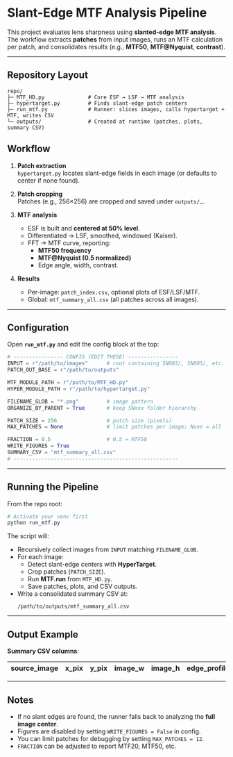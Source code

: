 # Slant-Edge MTF Analysis Pipeline

This project evaluates lens sharpness using **slanted-edge MTF analysis**.  
The workflow extracts **patches** from input images, runs an MTF calculation per patch, and consolidates results (e.g., **MTF50**, **MTF@Nyquist**, **contrast**).

---

## Repository Layout

```
repo/
├─ MTF_HD.py              # Core ESF → LSF → MTF analysis
├─ hypertarget.py         # Finds slant-edge patch centers
├─ run_mtf.py             # Runner: slices images, calls hypertarget + MTF, writes CSV
└─ outputs/               # Created at runtime (patches, plots, summary CSV)
```




## Workflow

1. **Patch extraction**  
   `hypertarget.py` locates slant-edge fields in each image (or defaults to center if none found).

2. **Patch cropping**  
   Patches (e.g., 256×256) are cropped and saved under `outputs/…`.

3. **MTF analysis**  
   - ESF is built and **centered at 50% level**.  
   - Differentiated → LSF, smoothed, windowed (Kaiser).  
   - FFT → MTF curve, reporting:  
     - **MTF50 frequency**  
     - **MTF@Nyquist (0.5 normalized)**  
     - Edge angle, width, contrast.

4. **Results**  
   - Per-image: `patch_index.csv`, optional plots of ESF/LSF/MTF.  
   - Global: `mtf_summary_all.csv` (all patches across all images).

---

## Configuration

Open **`run_mtf.py`** and edit the config block at the top:

```python
# ---------------- CONFIG (EDIT THESE) ----------------
INPUT = r"/path/to/images"      # root containing SN003/, SN005/, etc.
PATCH_OUT_BASE = r"/path/to/outputs"

MTF_MODULE_PATH = r"/path/to/MTF_HD.py"
HYPER_MODULE_PATH = r"/path/to/hypertarget.py"

FILENAME_GLOB = "*.png"         # image pattern
ORGANIZE_BY_PARENT = True       # keep SNxxx folder hierarchy

PATCH_SIZE = 256                # patch size (pixels)
MAX_PATCHES = None              # limit patches per image; None = all

FRACTION = 0.5                  # 0.5 = MTF50
WRITE_FIGURES = True
SUMMARY_CSV = "mtf_summary_all.csv"
# -----------------------------------------------------
```

---

## Running the Pipeline

From the repo root:

```bash
# Activate your venv first
python run_mtf.py
```

The script will:

- Recursively collect images from `INPUT` matching `FILENAME_GLOB`.
- For each image:
  - Detect slant-edge centers with **HyperTarget**.
  - Crop patches (`PATCH_SIZE`).
  - Run **MTF.run** from `MTF_HD.py`.
  - Save patches, plots, and CSV outputs.
- Write a consolidated summary CSV at:
  ```
  /path/to/outputs/mtf_summary_all.csv
  ```

---

## Output Example

**Summary CSV columns**:

| source_image | x_pix | y_pix | image_w | image_h | edge_profile | angle_deg | width_px | threshold | contrast | mtf50_freq | mtf_at_nyquist |
|--------------|------:|------:|--------:|--------:|--------------|----------:|---------:|----------:|---------:|-----------:|---------------:|

---

## Notes

- If no slant edges are found, the runner falls back to analyzing the **full image center**.  
- Figures are disabled by setting `WRITE_FIGURES = False` in config.  
- You can limit patches for debugging by setting `MAX_PATCHES = 12`.  
- `FRACTION` can be adjusted to report MTF20, MTF50, etc.  